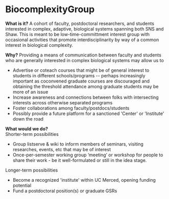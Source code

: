 # BiocomplexityGroup

**What is it?**
A cohort of faculty, postdoctoral researchers, and students interested in complex, adaptive, biological systems spanning both SNS and Shaw. This is meant to be low-time-committment interest group with occasional activities that promote interdisciplinarity by way of a common interest in biological complexity.


**Why?**
Providing a means of communication between faculty and students who are generally interested in complex biological systems may allow us to

* Advertise or coteach courses that might be of general interest to students in different schools/programs -- perhaps increasingly important as coconvened graduate courses are discouraged and obtaining the threshold attendance among graduate students may be more of an issue   
* Increase awareness and connections between folks with intersecting interests across otherwise separated programs   
* Foster collaborations among faculty/postdocs/students   
* Possibly provide a future platform for a sanctioned 'Center' or 'Institute' down the road     

**What would we do?**  
Shorter-term possibilities

* Group listserve & wiki to inform members of seminars, visiting researches, events, etc that may be of interest  
* Once-per-semester working group ‘meeting’ or workshop for people to share their work - be it well-formulated or still in the idea stage.     

Longer-term possibilities

* Become a recognized 'institute' within UC Merced, opening funding potential   
* Fund a postdoctoral position(s) or graduate GSRs  

